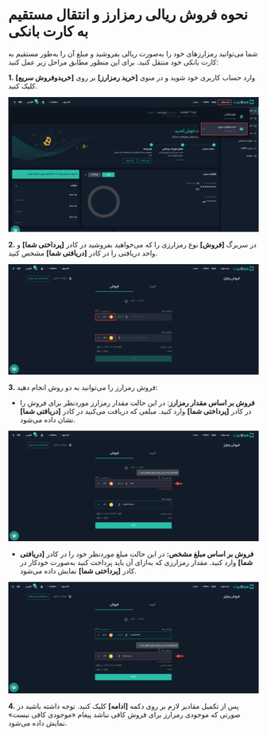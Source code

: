 # نحوه فروش ریالی رمزارز و انتقال مستقیم به کارت بانکی

شما می‌توانید رمزارزهای خود را به‌صورت ریالی بفروشید و مبلغ آن را به‌طور مستقیم به کارت بانکی خود منتقل کنید. برای این منظور مطابق مراحل زیر عمل کنید:

**1.**	وارد حساب کاربری خود شوید و در منوی **[خرید رمزارز]** بر روی **[خریدوفروش سریع]** کلیک کنید.

![خریدوفروش سریع](./Images/quick-trade.png)

**2.**  در سربرگ **[فروش]** نوع رمزارزی را که می‌خواهید بفروشید در کادر **[پرداختی شما]**   و واحد دریافتی را در کادر **[دریافتی شما]** مشخص کنید.

![انتخاب رمزارز پرداختی و واحد دریافتی](./Images/select-payment-crypto-and-received-fiat.png)

**3.** فروش رمزارز را می‌توانید به دو روش انجام دهید:
- **فروش بر اساس مقدار رمزارز**:  در این حالت مقدار رمزارز موردنظر برای فروش را در کادر **[پرداختی شما]** وارد کنید. مبلغی که دریافت می‌کنید در کادر   **[دریافتی شما]** نشان داده می‌شود.

![فروش بر اساس مقدار رمزارز](./Images/sell-using-crypto-amount.png)

 - **فروش بر اساس مبلغ مشخص:** در این حالت مبلغ موردنظر خود را در کادر **[دریافتی شما]** وارد کنید. مقدار رمزارزی که به‌ازای آن باید پرداخت کنید    به‌صورت خودکار در کادر **[پرداختی شما]** نمایش داده می‌شود.

![فروش بر اساس مبلغ مشخص](./Images/sell-crypto-using-specified-amount.png)

**4.** پس از تکمیل مقادیر لازم بر روی دکمه **[ادامه]** کلیک کنید. توجه داشته باشید در صورتی که موجودی رمزارز برای فروش کافی نباشد پیغام «موجودی کافی نیست» نمایش داده می‌شود.
